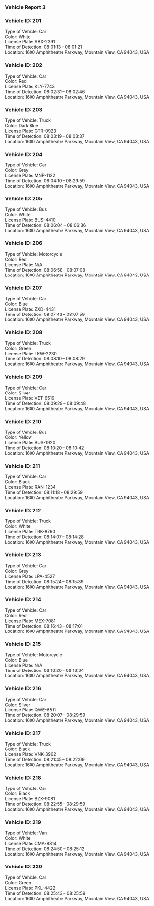 ### Vehicle Report 3

### Vehicle ID: 201  
Type of Vehicle: Car  
Color: White  
License Plate: ABX-2391  
Time of Detection: 08:01:13 – 08:01:21  
Location: 1600 Amphitheatre Parkway, Mountain View, CA 94043, USA

### Vehicle ID: 202  
Type of Vehicle: Car  
Color: Red  
License Plate: KLY-7743  
Time of Detection: 08:02:31 – 08:02:46  
Location: 1600 Amphitheatre Parkway, Mountain View, CA 94043, USA

### Vehicle ID: 203  
Type of Vehicle: Truck  
Color: Dark Blue  
License Plate: GTR-0923  
Time of Detection: 08:03:19 – 08:03:37  
Location: 1600 Amphitheatre Parkway, Mountain View, CA 94043, USA

### Vehicle ID: 204  
Type of Vehicle: Car  
Color: Grey  
License Plate: MNP-1122  
Time of Detection: 08:04:10 – 08:29:59  
Location: 1600 Amphitheatre Parkway, Mountain View, CA 94043, USA

### Vehicle ID: 205  
Type of Vehicle: Bus  
Color: White  
License Plate: BUS-4410  
Time of Detection: 08:06:04 – 08:06:36  
Location: 1600 Amphitheatre Parkway, Mountain View, CA 94043, USA

### Vehicle ID: 206  
Type of Vehicle: Motorcycle  
Color: Red  
License Plate: N/A  
Time of Detection: 08:06:58 – 08:07:08  
Location: 1600 Amphitheatre Parkway, Mountain View, CA 94043, USA

### Vehicle ID: 207  
Type of Vehicle: Car  
Color: Blue  
License Plate: ZXD-4431  
Time of Detection: 08:07:43 – 08:07:59  
Location: 1600 Amphitheatre Parkway, Mountain View, CA 94043, USA

### Vehicle ID: 208  
Type of Vehicle: Truck  
Color: Green  
License Plate: LKW-2230  
Time of Detection: 08:08:10 – 08:08:29  
Location: 1600 Amphitheatre Parkway, Mountain View, CA 94043, USA

### Vehicle ID: 209  
Type of Vehicle: Car  
Color: Silver  
License Plate: VET-6519  
Time of Detection: 08:09:29 – 08:09:48  
Location: 1600 Amphitheatre Parkway, Mountain View, CA 94043, USA

### Vehicle ID: 210  
Type of Vehicle: Bus  
Color: Yellow  
License Plate: BUS-1920  
Time of Detection: 08:10:20 – 08:10:42  
Location: 1600 Amphitheatre Parkway, Mountain View, CA 94043, USA

### Vehicle ID: 211  
Type of Vehicle: Car  
Color: Black  
License Plate: RAN-1234  
Time of Detection: 08:11:18 – 08:29:59  
Location: 1600 Amphitheatre Parkway, Mountain View, CA 94043, USA

### Vehicle ID: 212  
Type of Vehicle: Truck  
Color: White  
License Plate: TRK-8760  
Time of Detection: 08:14:07 – 08:14:28  
Location: 1600 Amphitheatre Parkway, Mountain View, CA 94043, USA

### Vehicle ID: 213  
Type of Vehicle: Car  
Color: Grey  
License Plate: LPA-4527  
Time of Detection: 08:15:24 – 08:15:39  
Location: 1600 Amphitheatre Parkway, Mountain View, CA 94043, USA

### Vehicle ID: 214  
Type of Vehicle: Car  
Color: Red  
License Plate: MEX-7081  
Time of Detection: 08:16:43 – 08:17:01  
Location: 1600 Amphitheatre Parkway, Mountain View, CA 94043, USA

### Vehicle ID: 215  
Type of Vehicle: Motorcycle  
Color: Blue  
License Plate: N/A  
Time of Detection: 08:18:20 – 08:18:34  
Location: 1600 Amphitheatre Parkway, Mountain View, CA 94043, USA

### Vehicle ID: 216  
Type of Vehicle: Car  
Color: Silver  
License Plate: QWE-8811  
Time of Detection: 08:20:07 – 08:29:59  
Location: 1600 Amphitheatre Parkway, Mountain View, CA 94043, USA

### Vehicle ID: 217  
Type of Vehicle: Truck  
Color: Black  
License Plate: VNK-3902  
Time of Detection: 08:21:45 – 08:22:09  
Location: 1600 Amphitheatre Parkway, Mountain View, CA 94043, USA

### Vehicle ID: 218  
Type of Vehicle: Car  
Color: Black  
License Plate: BZX-9081  
Time of Detection: 08:22:55 – 08:29:59  
Location: 1600 Amphitheatre Parkway, Mountain View, CA 94043, USA

### Vehicle ID: 219  
Type of Vehicle: Van  
Color: White  
License Plate: CMA-8814  
Time of Detection: 08:24:50 – 08:25:12  
Location: 1600 Amphitheatre Parkway, Mountain View, CA 94043, USA

### Vehicle ID: 220  
Type of Vehicle: Car  
Color: Green  
License Plate: PKL-4422  
Time of Detection: 08:25:43 – 08:25:59  
Location: 1600 Amphitheatre Parkway, Mountain View, CA 94043, USA